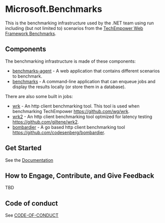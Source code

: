 # Microsoft.Benchmarks

This is the benchmarking infrastructure used by the .NET team using run including (but not limited to) scenarios from the [TechEmpower Web Framework Benchmarks](https://www.techempower.com/benchmarks/).

## Components

The benchmarking infrastructure is made of these components:
- [benchmarks-agent](src/Microsoft.Benchmarks.Agent) - A web application that contains different scenarios to benchmark.
- [benchmarks](src/Microsoft.Benchmarks.Controller) - A command-line application that can enqueue jobs and display the results locally (or store them in a database).

There are also some built in jobs:
- [wrk](src/Microsoft.Benchmarks.Jobs.Wrk) - An http client benchmarking tool. This tool is used when benchmarking TechEmpower https://github.com/wg/wrk.
- [wrk2](src/Microsoft.Benchmarks.Jobs.Wrk2) - An http client benchmarking tool optmized for latency testing https://github.com/giltene/wrk2.
- [bombardier](Microsoft.Benchmarks.Jobs.Bombardier) - A go based http client benchmarking tool https://github.com/codesenberg/bombardier.

## Get Started

See the [Documentation](docs)

## How to Engage, Contribute, and Give Feedback

TBD

## Code of conduct

See [CODE-OF-CONDUCT](./CODE-OF-CONDUCT.md)
